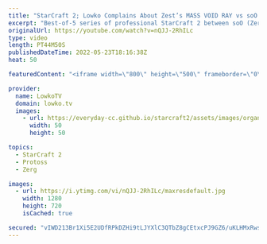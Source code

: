 ```yaml
---
title: "StarCraft 2; Lowko Complains About Zest’s MASS VOID RAY vs soO! (Best-of-5)"
excerpt: "Best-of-5 series of professional StarCraft 2 between soO (Zerg) and Zest (Protoss). After macro games soO decides to go for a Spine Crawler rush versus Zest.  soO vs Cure: https://youtu.be/EfILZ7FPv70 soO vs ByuN: https://youtu.be/mSL43Z7w6A4  Support my work on Patreon: https://www.patreon.com/lowkotv"
originalUrl: https://youtube.com/watch?v=nQJJ-2RhILc
type: video
length: PT44M50S
publishedDateTime: 2022-05-23T18:16:38Z
heat: 50

featuredContent: "<iframe width=\"800\" height=\"500\" frameborder=\"0\" src=\"https://www.youtube.com/embed/nQJJ-2RhILc\" allow=\"accelerometer; autoplay; encrypted-media; gyroscope; picture-in-picture\" allowfullscreen></iframe>"

provider:
  name: LowkoTV
  domain: lowko.tv
  images:
    - url: https://everyday-cc.github.io/starcraft2/assets/images/organizations/lowko.tv-50x50.jpg
      width: 50
      height: 50

topics:
  - StarCraft 2
  - Protoss
  - Zerg

images:
  - url: https://i.ytimg.com/vi/nQJJ-2RhILc/maxresdefault.jpg
    width: 1280
    height: 720
    isCached: true

secured: "vIWD213Br1Xi5E2UDfRPkDZHi9tLJYXlC3QTbZ8gCEtxcPJ9GZ6/uKLHMxRwsL0+HDB3Lgh7GMOih0t+ox4ltZ+PIJ4/Kr/ryNuGaJC4gw1tZxUcZLVrrCfLWdef8PGjxqVjATI6Gztk++1YX1FTYPZL14XHSrhSx2D9MjPuDZg+72f9TUOtOnhjRc4ECBDQl8jIOhD07OGrtJHLwUdO41JUn/Dsjiko1MLkM3CG8rhICUb0D7kW+nO/Gmrt259EKBOzxFpvax9ioh4fktjvhdH48y0FECTeSkL7ubnaenG2NyKG1XlYbI93FgT2nf+QiUBFZDYrfcBxbmBmosIzSxnqTK/B0eb3egDH5xLkTW9OxbbCqDFb5r6iYkXQYyF7G0AifNOqPaySP7ECLwMmhFP+cK9aYEOsueL/8XaHj84=;FJ5sHCGJpUO3fnigJNTUKw=="
---
```


